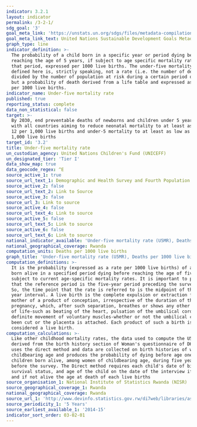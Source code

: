 ```yaml
---
indicator: 3.2.1
layout: indicator
permalink: /3-2-1/
sdg_goal: '3'
goal_meta_link: 'https://unstats.un.org/sdgs/files/metadata-compilation/Metadata-Goal-3.pdf '
goal_meta_link_text: United Nations Sustainable Development Goals Metadata (PDF 225 KB)
graph_type: line
indicator_definition: >-
  The probability of a child born in a specific year or period dying before
  reaching the age of 5 years, if subject to age specific mortality rates of
  that period, expressed per 1000 live births. The under-five mortality rate as
  defined here is, strictly speaking, not a rate (i.e. the number of deaths
  divided by the number of population at risk during a certain period of time)
  but a probability of death derived from a life table and expressed as a rate
  per 1000 live births.
indicator_name: Under-five mortality rate
published: true
reporting_status: complete
data_non_statistical: false
target: >-
  By 2030, end preventable deaths of newborns and children under 5 years of age,
  with all countries aiming to reduce neonatal mortality to at least as low as
  12 per 1,000 live births and under-5 mortality to at least as low as 25 per
  1,000 live births
target_id: '3.2'
title: Under-five mortality rate
un_custodian_agency: United Nations Children's Fund (UNICEFF)
un_designated_tier: 'Tier I'
data_show_map: true
data_geocode_regex: ^E
source_active_1: true
source_url_text_1: Demographic and Health Survey and Fourth Population and Housing Census
source_active_2: false
source_url_text_2: Link to Source
source_active_3: false
source_url_3: Link to source
source_active_4: false
source_url_text_4: Link to source
source_active_5: false
source_url_text_5: Link to source
source_active_6: false
source_url_text_6: Link to source
national_indicator_available: 'Under-five mortality rate (U5MR), Deaths per 1000 live births'
national_geographical_coverage: Rwanda
computation_units: Deaths per 1000 live births
graph_title: 'Under-five mortality rate (U5MR), Deaths per 1000 live births'
computation_definitions: >-
  It is the probability (expressed as a rate per 1000 live births) of a child
  born alive in a specified period dying before reaching the age of five, if
  subject to current age-specific mortality rates. It is important to point out
  that the reference period is the five-year period preceding the survey date.
  So, the time point that the rate is referred to is the midpoint of the five
  year interval. A live birth is the complete expulsion or extraction from its
  mother of a product of conception, irrespective of the duration of the
  pregnancy, which, after such separation, breathes or shows any other evidence
  of life-such as beating of the heart, pulsation of the umbilical cord, or
  definite movement of voluntary muscles-whether or not the umbilical cord has
  been cut or the placenta is attached. Each product of such a birth is
  considered a live birth.
computation_calculations: >-
  Like other childhood mortality rates, the data used to compute the U5MR is
  derived from the birth history section of Woman's questionnaire of DHS. It
  uses the direct method and data are collected on birth histories of women of
  childbearing age and produces the probability of dying before age one for
  children born alive, among women of childbearing age, during five year periods
  before the survey. The Direct method requires each child's date of birth,
  survival status, and age of the child on the date of the interview if alive
  and if not alive the age at death of each live births
source_organisation_1: National Institute of Statistics Rwanda (NISR)
source_geographical_coverage_1: Rwanda
national_geographical_coverage: Rwanda
source_url_1: 'http://www.devinfo.statistics.gov.rw/di7web/libraries/aspx/home.aspx'
source_periodicity_1: '5 Years'
source_earliest_available_1: '2014-15'
indicator_sort_order: 03-02-01
---
```


